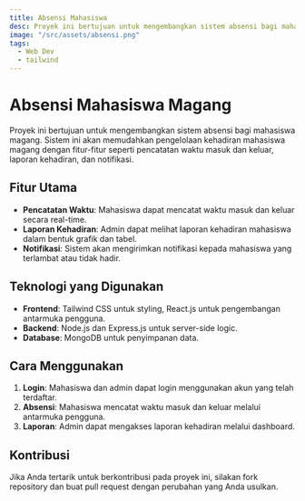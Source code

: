 ```yaml
---
title: Absensi Mahasiswa
desc: Proyek ini bertujuan untuk mengembangkan sistem absensi bagi mahasiswa magang menggunakan teknologi web modern.
image: "/src/assets/absensi.png"
tags:
  - Web Dev
  - tailwind
---
```


# Absensi Mahasiswa Magang

Proyek ini bertujuan untuk mengembangkan sistem absensi bagi mahasiswa magang. Sistem ini akan memudahkan pengelolaan kehadiran mahasiswa magang dengan fitur-fitur seperti pencatatan waktu masuk dan keluar, laporan kehadiran, dan notifikasi.

## Fitur Utama

- **Pencatatan Waktu**: Mahasiswa dapat mencatat waktu masuk dan keluar secara real-time.
- **Laporan Kehadiran**: Admin dapat melihat laporan kehadiran mahasiswa dalam bentuk grafik dan tabel.
- **Notifikasi**: Sistem akan mengirimkan notifikasi kepada mahasiswa yang terlambat atau tidak hadir.

## Teknologi yang Digunakan

- **Frontend**: Tailwind CSS untuk styling, React.js untuk pengembangan antarmuka pengguna.
- **Backend**: Node.js dan Express.js untuk server-side logic.
- **Database**: MongoDB untuk penyimpanan data.

## Cara Menggunakan

1. **Login**: Mahasiswa dan admin dapat login menggunakan akun yang telah terdaftar.
2. **Absensi**: Mahasiswa mencatat waktu masuk dan keluar melalui antarmuka pengguna.
3. **Laporan**: Admin dapat mengakses laporan kehadiran melalui dashboard.

## Kontribusi

Jika Anda tertarik untuk berkontribusi pada proyek ini, silakan fork repository dan buat pull request dengan perubahan yang Anda usulkan.

```

```
